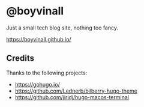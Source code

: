 # @boyvinall

Just a small tech blog site, nothing too fancy.

<https://boyvinall.github.io/>

## Credits

Thanks to the following projects:

- <https://gohugo.io/>
- <https://github.com/Lednerb/bilberry-hugo-theme>
- <https://github.com/jiridj/hugo-macos-terminal>
